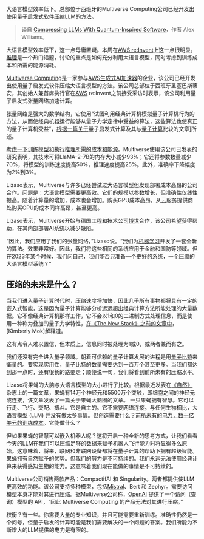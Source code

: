 
<!--
title: 基于量子启发的软件压缩大语言模型
cover: https://cdn.thenewstack.io/media/2024/12/a412e797-enrique-laszos-olmos-cropped.png
-->

大语言模型效率低下。总部位于西班牙的Multiverse Computing公司已经开发出使用量子启发式软件压缩LLM的方法。

> 译自 [Compressing LLMs With Quantum-Inspired Software](https://thenewstack.io/compressing-llms-with-quantum-inspired-software/)，作者 Alex Williams。

大语言模型效率低下，这一点毋庸置疑。本周在[AWS re:Invent](https://reinvent.awsevents.com/)上这一点很明显。[推理](https://thenewstack.io/5-open-llm-inference-platforms-for-your-next-ai-application/)是一个热门话题，讨论的重点是如何充分利用大语言模型，同时考虑到训练成本和所需的能源消耗。

[Multiverse Computing](https://multiversecomputing.com/)是一家参与[AWS生成式AI加速器](https://aws.amazon.com/startups/accelerators/generative-ai?lang=en-US)的企业，该公司已经开发出使用量子启发式软件压缩大语言模型的方法。该公司总部位于西班牙圣塞巴斯蒂安，其创始人兼首席执行官在[AWS](https://aws.amazon.com/?utm_content=inline+mention) re:Invent之前接受采访时表示，该公司利用量子启发式张量网络加速计算。

张量网络是强大的数学结构，它使用“试图利用经典计算机模拟量子计算机行为的方法，从而使经典机器运行能够从量子力学定律中受益的算法，这些算法也使真正的量子计算机受益”，[根据一篇关于](https://thenewstack.io/quantum-algorithms-vs-quantum-inspired-algorithms/)量子启发式计算及其与[量子计算](https://thenewstack.io/machine-learnings-next-frontier-quantum-computing/)比较的文章]所述。

[考虑一下训练模型和执行推理所需的成本和能源](https://medium.com/@gmicloud/inference-innovation-how-the-ai-industry-is-reducing-inference-costs-889b79275a8c)。Multiverse使用该公司已发表的研究表明，其技术可将LlaMA-2-7B的内存大小减少93%；它还将参数数量减少70%，将模型的训练速度提高50%，推理速度提高25%。此外，准确率下降幅度为2%到3%。

Lizaso表示，Multiverse与许多已经尝试过大语言模型但发现部署成本高昂的公司合作。问题是：大语言模型需要更高效。它们的规模以参数增长，但准确性仅线性提高。随着计算量的增加，成本也会增加。购买GPU成本高昂，从云服务提供商处购买GPU的成本同样高昂，甚至更高。

Lizaso表示，Multiverse开始与德国工程和技术公司[博世](https://www.bosch.com/)合作，该公司希望获得帮助，在其内部部署AI系统以减少缺陷。

“因此，我们应用了我们的张量网络，”Lizaso说。“我们为[机器学习](https://thenewstack.io/the-ultimate-guide-to-machine-learning-frameworks/)开发了一套全新的算法。效果非常好。因此，我们将这些相同的系统应用于金融和国防等领域。但在2023年某个时候，我们问自己，我们能否只准备一个更好的系统，一个压缩的大语言模型系统？”

## 压缩的未来是什么？

当我们进入量子计算时代时，压缩速度将加快，因此几乎所有事物都将具有一定的嵌入式智能，这是因为量子计算能够分析远远超出经典计算方法所能处理的大量数据。它不像经典计算机那样工作，它不会以1和0的二进制方式处理信息，而是使用一种称为叠加的量子力学特性，[在《The New Stack》之前的文章中](https://thenewstack.io/robots-learn-faster-with-quantum-technology/)，[Kimberly Mok]解释道。

这有点令人难以置信，但本质上，信息同时被处理为1或0，或两者兼而有之。

我们还没有完全进入量子领域。朝着可信赖的量子计算发展的进程是用[量子比特](https://thenewstack.io/quantum-algorithms-vs-quantum-inspired-algorithms/)来衡量的。要实现实用性，量子比特的数量需要达到一百万个甚至更多。当我们都达到那一点时，还有很长的路要走；顺便说一句，我们将看到前所未有的压缩水平。

Lizaso将果蝇的大脑与大语言模型的大小进行了比较。根据最近发表在[《自然》](https://www.nature.com/articles/d41586-024-03029-6)杂志上的一篇文章，果蝇有14万个神经元和5500万个突触，即细胞之间的神经元或连接，该文章发表了一篇关于果蝇大脑图的文章。
一只果蝇拥有智慧。它可以行走、飞行、交配、搏斗。它是自主的。它不需要网络连接。与任何生物相比，大语言模型 (LLM) 并没有做太多事情。但创造需要什么？[前所未有的电力，数十亿美元的训练成本](https://thenewstack.io/meeting-the-operational-challenges-of-training-llms/)。它能做什么？

但如果果蝇的智慧可以嵌入机器人呢？这将开启一种全新的思考方式，让我们看看今天的LLM在我们可以压缩足够的数据来赋予机器人飞行能力时将显得多么原始。这意味着，将来，联网和非联网设备都将在量子计算的帮助下拥有超级智能。果蝇拥有自然赋予的优势。但我们的努力是不可持续的。我们永远无法使用经典计算来获得感知生物的能力。这意味着我们现在能做的事情是不可持续的。

Multiverse公司销售两款产品：CompactifAI 和 Singularity。两者都提供使LLM更高效的功能。该公司支持多种模型，包括[Mistral](https://thenewstack.io/gemma-google-takes-on-small-open-models-llama-2-and-mistral/)、Bert 和 Zephyr。需要访问模型本身才能对其进行压缩。据Multiverse公司称，[OpenAI](https://openai.com/) 提供了一个访问（查询）模型的 API，“因此 Multiverse Computing 的产品无法对其进行压缩。”

权衡？有一些。你需要大量的专业知识，并且可能需要重新训练。准确性仍然是一个问号，但量子启发的计算可能是我们需要解决的一个问题的答案。我们所能为不断增大的LLM提供的电力是有限的。
